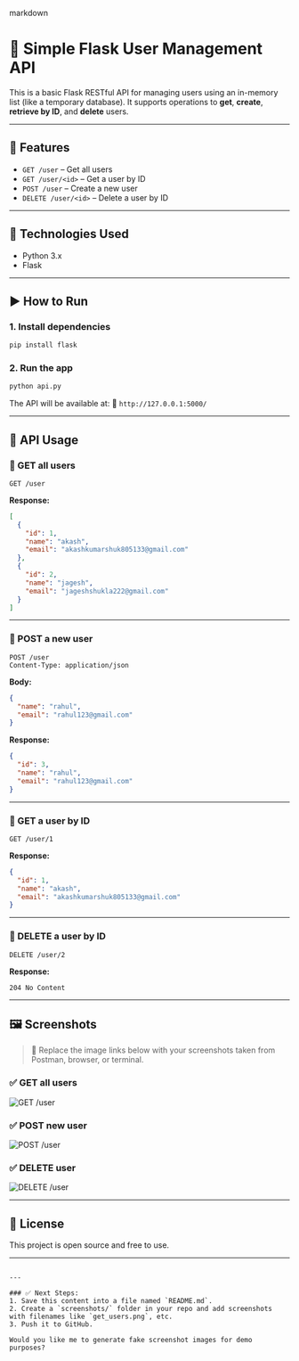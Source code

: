 markdown
# 🧩 Simple Flask User Management API

This is a basic Flask RESTful API for managing users using an in-memory list (like a temporary database). It supports operations to **get**, **create**, **retrieve by ID**, and **delete** users.

---

## 🚀 Features

- `GET /user` – Get all users  
- `GET /user/<id>` – Get a user by ID  
- `POST /user` – Create a new user  
- `DELETE /user/<id>` – Delete a user by ID  

---

## 📂 Technologies Used

- Python 3.x
- Flask

---

## ▶️ How to Run

### 1. Install dependencies

```bash
pip install flask
````

### 2. Run the app

```bash
python api.py
```

The API will be available at:
📍 `http://127.0.0.1:5000/`

---

## 🧪 API Usage

### 🔹 GET all users

```http
GET /user
```

**Response:**

```json
[
  {
    "id": 1,
    "name": "akash",
    "email": "akashkumarshuk805133@gmail.com"
  },
  {
    "id": 2,
    "name": "jagesh",
    "email": "jageshshukla222@gmail.com"
  }
]
```

---

### 🔹 POST a new user

```http
POST /user
Content-Type: application/json
```

**Body:**

```json
{
  "name": "rahul",
  "email": "rahul123@gmail.com"
}
```

**Response:**

```json
{
  "id": 3,
  "name": "rahul",
  "email": "rahul123@gmail.com"
}
```

---

### 🔹 GET a user by ID

```http
GET /user/1
```

**Response:**

```json
{
  "id": 1,
  "name": "akash",
  "email": "akashkumarshuk805133@gmail.com"
}
```

---

### 🔹 DELETE a user by ID

```http
DELETE /user/2
```

**Response:**

```http
204 No Content
```

---

## 🖼️ Screenshots

> 🔻 Replace the image links below with your screenshots taken from Postman, browser, or terminal.

### ✅ GET all users

![GET /user](screenshots/get_users.png)

### ✅ POST new user

![POST /user](screenshots/post_user.png)

### ✅ DELETE user

![DELETE /user](screenshots/delete_user.png)

---

## 📄 License

This project is open source and free to use.

---

```

---

### ✅ Next Steps:
1. Save this content into a file named `README.md`.
2. Create a `screenshots/` folder in your repo and add screenshots with filenames like `get_users.png`, etc.
3. Push it to GitHub.

Would you like me to generate fake screenshot images for demo purposes?
```
